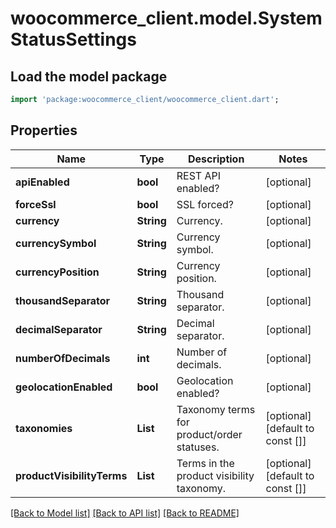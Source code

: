 # woocommerce_client.model.SystemStatusSettings

## Load the model package
```dart
import 'package:woocommerce_client/woocommerce_client.dart';
```

## Properties
Name | Type | Description | Notes
------------ | ------------- | ------------- | -------------
**apiEnabled** | **bool** | REST API enabled? | [optional] 
**forceSsl** | **bool** | SSL forced? | [optional] 
**currency** | **String** | Currency. | [optional] 
**currencySymbol** | **String** | Currency symbol. | [optional] 
**currencyPosition** | **String** | Currency position. | [optional] 
**thousandSeparator** | **String** | Thousand separator. | [optional] 
**decimalSeparator** | **String** | Decimal separator. | [optional] 
**numberOfDecimals** | **int** | Number of decimals. | [optional] 
**geolocationEnabled** | **bool** | Geolocation enabled? | [optional] 
**taxonomies** | **List<String>** | Taxonomy terms for product/order statuses. | [optional] [default to const []]
**productVisibilityTerms** | **List<String>** | Terms in the product visibility taxonomy. | [optional] [default to const []]

[[Back to Model list]](../README.md#documentation-for-models) [[Back to API list]](../README.md#documentation-for-api-endpoints) [[Back to README]](../README.md)


